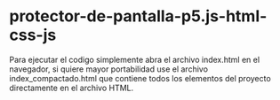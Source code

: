# protector-de-pantalla-p5.js-html-css-js

Para ejecutar el codigo simplemente abra el archivo index.html en el navegador, si quiere mayor portabilidad use el archivo index_compactado.html que contiene todos los elementos del proyecto directamente en el archivo HTML.
